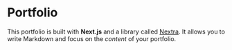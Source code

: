 # Portfolio 

This portfolio is built with **Next.js** and a library called [Nextra](https://nextra.vercel.app/). It allows you to write Markdown and focus on the _content_ of your portfolio. 
